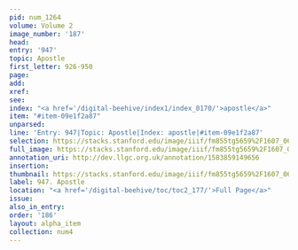 ```yaml
---
pid: num_1264
volume: Volume 2
image_number: '187'
head: 
entry: '947'
topic: Apostle
first_letter: 926-950
page: 
add: 
xref: 
see: 
index: "<a href='/digital-beehive/index1/index_0170/'>apostle</a>"
item: "#item-09e1f2a87"
unparsed: 
line: 'Entry: 947|Topic: Apostle|Index: apostle|#item-09e1f2a87'
selection: https://stacks.stanford.edu/image/iiif/fm855tg5659%2F1607_0654/399,255,2835,517/full/0/default.jpg
full_image: https://stacks.stanford.edu/image/iiif/fm855tg5659%2F1607_0654/full/full/0/default.jpg
annotation_uri: http://dev.llgc.org.uk/annotation/1583859149656
insertion: 
thumbnail: https://stacks.stanford.edu/image/iiif/fm855tg5659%2F1607_0654/399,255,600,180/250,/0/default.jpg
label: 947. Apostle
location: "<a href='/digital-beehive/toc/toc2_177/'>Full Page</a>"
issue: 
also_in_entry: 
order: '186'
layout: alpha_item
collection: num4
---
```

